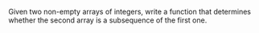 Given two non-empty arrays of integers, write a function that determines
  whether the second array is a subsequence of the first one.

